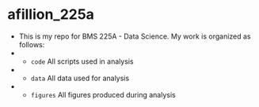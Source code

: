 # afillion_225a

+ This is my repo for BMS 225A - Data Science. My work is organized as follows:
+ - `code` All scripts used in analysis
+ - `data` All data used for analysis
+ - `figures` All figures produced during analysis